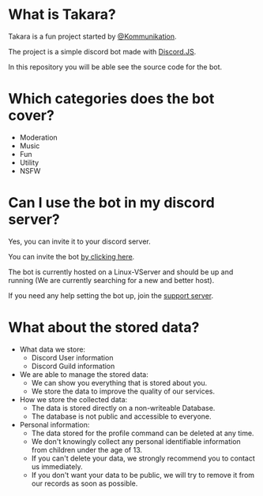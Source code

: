 # What is Takara?
Takara is a fun project started by [@Kommunikation](https://github.com/dieKommunikation).

The project is a simple discord bot made with [Discord.JS](https://discord.js.org/#/).

In this repository you will be able see the source code for the bot.

# Which categories does the bot cover?
* Moderation
* Music
* Fun
* Utility
* NSFW

# Can I use the bot in my discord server?
Yes, you can invite it to your discord server.

You can invite the bot [by clicking here](https://discord.com/api/oauth2/authorize?client_id=728720543003705395&permissions=305523959&scope=bot).

The bot is currently hosted on a Linux-VServer and should be up and running (We are currently searching for a new and better host).

If you need any help setting the bot up, join the [support server](https://discord.gg/CuRS4bY).

# What about the stored data?
- What data we store:
    - Discord User information
    - Discord Guild information
- We are able to manage the stored data:
    - We can show you everything that is stored about you.
    - We store the data to improve the quality of our services.
- How we store the collected data:
    - The data is stored directly on a non-writeable Database.
    - The database is not public and accessible to everyone. 
- Personal information:
    - The data stored for the profile command can be deleted at any time.
    - We don't knowingly collect any personal identifiable information from children under the age of 13.
    - If you can't delete your data, we strongly recommend you to contact us immediately.
    - If you don't want your data to be public, we will try to remove it from our records as soon as possible.